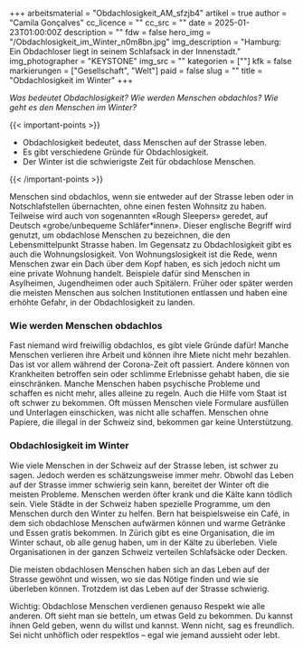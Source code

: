 +++
arbeitsmaterial = "Obdachlosigkeit_AM_sfzjb4"
artikel = true
author = "Camila Gonçalves"
cc_licence = ""
cc_src = ""
date = 2025-01-23T01:00:00Z
description = ""
fdw = false
hero_img = "/Obdachlosigkeit_im_Winter_n0m8bn.jpg"
img_description = "Hamburg: Ein Obdachloser liegt in seinem Schlafsack in der Innenstadt."
img_photographer = "KEYSTONE"
img_src = ""
kategorien = [""]
kfk = false
markierungen = ["Gesellschaft", "Welt"]
paid = false
slug = ""
title = "Obdachlosigkeit im Winter"
+++

_Was bedeutet Obdachlosigkeit? Wie werden Menschen obdachlos? Wie geht es den Menschen im Winter?_

{{< important-points >}}

<ul>

<li>Obdachlosigkeit bedeutet, dass Menschen auf der Strasse leben.</li>

<li>Es gibt verschiedene Gründe für Obdachlosigkeit.</li>

<li>Der Winter ist die schwierigste Zeit für obdachlose Menschen.</li>

</ul>

{{< /important-points >}}

Menschen sind obdachlos, wenn sie entweder auf der Strasse leben oder in Notschlafstellen übernachten, ohne einen festen Wohnsitz zu haben. Teilweise wird auch von sogenannten «Rough Sleepers» geredet, auf Deutsch «grobe/unbequeme Schläfer*innen». Dieser englische Begriff wird genutzt, um obdachlose Menschen zu bezeichnen, die den Lebensmittelpunkt Strasse haben. Im Gegensatz zu Obdachlosigkeit gibt es auch die Wohnungslosigkeit. Von Wohnungslosigkeit ist die Rede, wenn Menschen zwar ein Dach über dem Kopf haben, es sich jedoch nicht um eine private Wohnung handelt. Beispiele dafür sind Menschen in Asylheimen, Jugendheimen oder auch Spitälern. Früher oder später werden die meisten Menschen aus solchen Institutionen entlassen und haben eine erhöhte Gefahr, in der Obdachlosigkeit zu landen.  

### Wie werden Menschen obdachlos

Fast niemand wird freiwillig obdachlos, es gibt viele Gründe dafür! Manche Menschen verlieren ihre Arbeit und können ihre Miete nicht mehr bezahlen. Das ist vor allem während der Corona-Zeit oft passiert. Andere können von Krankheiten betroffen sein oder schlimme Erlebnisse gehabt haben, die sie einschränken. Manche Menschen haben psychische Probleme und schaffen es nicht mehr, alles alleine zu regeln. Auch die Hilfe vom Staat ist oft schwer zu bekommen. Oft müssen Menschen viele Formulare ausfüllen und Unterlagen einschicken, was nicht alle schaffen. Menschen ohne Papiere, die illegal in der Schweiz sind, bekommen gar keine Unterstützung.

### Obdachlosigkeit im Winter

Wie viele Menschen in der Schweiz auf der Strasse leben, ist schwer zu sagen. Jedoch werden es schätzungsweise immer mehr. Obwohl das Leben auf der Strasse immer schwierig sein kann, bereitet der Winter oft die meisten Probleme. Menschen werden öfter krank und die Kälte kann tödlich sein. Viele Städte in der Schweiz haben spezielle Programme, um den Menschen durch den Winter zu helfen. Bern hat beispielsweise ein Café, in dem sich obdachlose Menschen aufwärmen können und warme Getränke und Essen gratis bekommen. In Zürich gibt es eine Organisation, die im Winter schaut, ob alle genug haben, um in der Kälte zu überleben. Viele Organisationen in der ganzen Schweiz verteilen Schlafsäcke oder Decken.

Die meisten obdachlosen Menschen haben sich an das Leben auf der Strasse gewöhnt und wissen, wo sie das Nötige finden und wie sie überleben können. Trotzdem ist das Leben auf der Strasse schwierig. 

Wichtig: Obdachlose Menschen verdienen genauso Respekt wie alle anderen. Oft sieht man sie betteln, um etwas Geld zu bekommen. Du kannst ihnen Geld geben, wenn du willst und kannst. Wenn nicht, sag es freundlich. Sei nicht unhöflich oder respektlos – egal wie jemand aussieht oder lebt.
